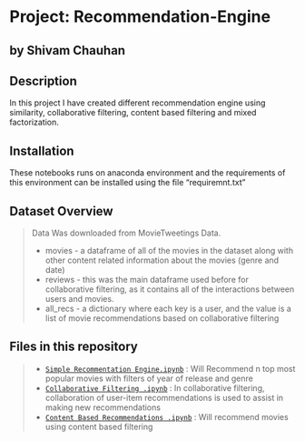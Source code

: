 # Project: Recommendation-Engine
## by Shivam Chauhan

## Description
In this project I have created different recommendation engine using similarity, collaborative filtering, content based filtering and mixed factorization. 

## Installation
These notebooks runs on anaconda environment and the requirements of this environment can be installed using the file “requiremnt.txt”

## Dataset Overview

> Data Was downloaded from MovieTweetings Data.
>- movies - a dataframe of all of the movies in the dataset along with other content related information about the movies (genre and date)
>- reviews - this was the main dataframe used before for collaborative filtering, as it contains all of the interactions between users and movies.
>- all_recs - a dictionary where each key is a user, and the value is a list of movie recommendations based on collaborative filtering


## Files in this repository
>- [`Simple Recommentation Engine.ipynb`](https://github.com/Chauhanshi/Recommendation-Engine/blob/main/Simple%20Recommendation%20Engine/Simple%20Recommentation%20Engine.ipynb) : Will Recommend n top most popular movies with filters of year of release and genre
>- [`Collaborative Filtering .ipynb`](https://github.com/Chauhanshi/Recommendation-Engine/blob/main/collaborative%20filtering/Collaborative%20Filtering%20.ipynb) : In collaborative filtering, collaboration of user-item recommendations is used to assist in making new recommendations
>- [`Content Based Recommendations .ipynb`](https://github.com/Chauhanshi/Recommendation-Engine/blob/main/Content-based%20filtering/Content%20Based%20Recommendations%20.ipynb) : Will recommend movies using content based filtering
